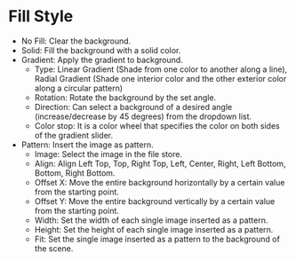 # Fill Style

  - No Fill: Clear the background.
  - Solid: Fill the background with a solid color.
  - Gradient: Apply the gradient to background.
    - Type: Linear Gradient (Shade from one color to another along a line), Radial Gradient (Shade one interior color and the other exterior color along a circular pattern)
    - Rotation: Rotate the background by the set angle.
    - Direction: Can select a background of a desired angle (increase/decrease by 45 degrees) from the dropdown list.
    - Color stop: It is a color wheel that specifies the color on both sides of the gradient slider.
  - Pattern: Insert the image as pattern.
    - Image: Select the image in the file store.
    - Align: Align Left Top, Top, Right Top, Left, Center, Right, Left Bottom, Bottom, Right Bottom.
    - Offset X: Move the entire background horizontally by a certain value from the starting point.
    - Offset Y: Move the entire background vertically by a certain value from the starting point.
    - Width: Set the width of each single image inserted as a pattern.
    - Height: Set the height of each single image inserted as a pattern.
    - Fit: Set the single image inserted as a pattern to the background of the scene.